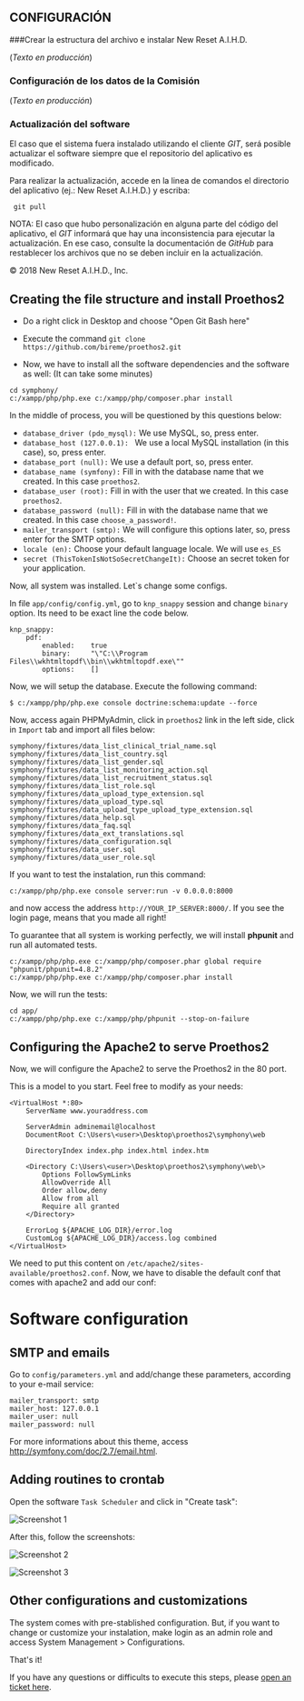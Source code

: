 ## CONFIGURACIÓN

###Crear la estructura del archivo e instalar New Reset A.I.H.D.

(_Texto en producción_\)



### Configuración de los datos de la Comisión

\(_Texto en producción_\)



### Actualización del software

El caso que el sistema fuera instalado utilizando el cliente *GIT*, será posible actualizar el software siempre que el repositorio del aplicativo es modificado.

Para realizar la actualización, accede en la linea de comandos el directorio del aplicativo \(ej.: New Reset A.I.H.D.\) y escriba:

```
 git pull
```

NOTA: El caso que hubo personalización en alguna parte del código del aplicativo, el *GIT* informará que hay una inconsistencia para ejecutar la actualización. En ese caso, consulte la documentación de *GitHub* para restablecer los archivos que no se deben incluir en la actualización.





© 2018 New Reset A.I.H.D., Inc.






















































Creating the file structure and install Proethos2
-------------------------------------------------

- Do a right click in Desktop and choose "Open Git Bash here"
- Execute the command `git clone https://github.com/bireme/proethos2.git`

- Now, we have to install all the software dependencies and the software as well:
(It can take some minutes)

```
cd symphony/
c:/xampp/php/php.exe c:/xampp/php/composer.phar install
```

In the middle of process, you will be questioned by this questions below:

- `database_driver (pdo_mysql):` We use MySQL, so, press enter.
- `database_host (127.0.0.1): ` We use a local MySQL installation (in this case), so, press enter.
- `database_port (null):` We use a default port, so, press enter.
- `database_name (symfony):` Fill in with the database name that we created. In this case `proethos2`.
- `database_user (root):` Fill in with the user that we created. In this case `proethos2`.
- `database_password (null):` Fill in with the database name that we created. In this case `choose_a_password!`.
- `mailer_transport (smtp):` We will configure this options later, so, press enter for the SMTP options.
- `locale (en):` Choose your default language locale. We will use `es_ES`
- `secret (ThisTokenIsNotSoSecretChangeIt):` Choose an secret token for your application.

Now, all system was installed. Let`s change some configs.

In file `app/config/config.yml`, go to `knp_snappy` session and change `binary` option.
Its need to be exact line the code below.
```
knp_snappy:
    pdf:
        enabled:    true
        binary:     "\"C:\\Program Files\\wkhtmltopdf\\bin\\wkhtmltopdf.exe\""
        options:    []
```

Now, we will setup the database. Execute the following command:

```
$ c:/xampp/php/php.exe console doctrine:schema:update --force
```

Now, access again PHPMyAdmin, click in `proethos2` link in the left side, click in `Import` tab and
import all files below:

```
symphony/fixtures/data_list_clinical_trial_name.sql
symphony/fixtures/data_list_country.sql
symphony/fixtures/data_list_gender.sql
symphony/fixtures/data_list_monitoring_action.sql
symphony/fixtures/data_list_recruitment_status.sql
symphony/fixtures/data_list_role.sql
symphony/fixtures/data_upload_type_extension.sql
symphony/fixtures/data_upload_type.sql
symphony/fixtures/data_upload_type_upload_type_extension.sql
symphony/fixtures/data_help.sql
symphony/fixtures/data_faq.sql
symphony/fixtures/data_ext_translations.sql
symphony/fixtures/data_configuration.sql
symphony/fixtures/data_user.sql
symphony/fixtures/data_user_role.sql
```

If you want to test the instalation, run this command:
```
c:/xampp/php/php.exe console server:run -v 0.0.0.0:8000
```

and now access the address `http://YOUR_IP_SERVER:8000/`. If you see the login page, means that you made all right!

To guarantee that all system is working perfectly, we will install __phpunit__ and run
all automated tests.

```
c:/xampp/php/php.exe c:/xampp/php/composer.phar global require "phpunit/phpunit=4.8.2"
c:/xampp/php/php.exe c:/xampp/php/composer.phar install
```

Now, we will run the tests:
```
cd app/
c:/xampp/php/php.exe c:/xampp/php/phpunit --stop-on-failure
```

Configuring the Apache2 to serve Proethos2
------------------------------------------

Now, we will configure the Apache2 to serve the Proethos2 in the 80 port.

This is a model to you start. Feel free to modify as your needs:

```
<VirtualHost *:80>
    ServerName www.youraddress.com

    ServerAdmin adminemail@localhost
    DocumentRoot C:\Users\<user>\Desktop\proethos2\symphony\web

    DirectoryIndex index.php index.html index.htm

    <Directory C:\Users\<user>\Desktop\proethos2\symphony\web\>
        Options FollowSymLinks
        AllowOverride All
        Order allow,deny
        Allow from all
        Require all granted
    </Directory>

    ErrorLog ${APACHE_LOG_DIR}/error.log
    CustomLog ${APACHE_LOG_DIR}/access.log combined
</VirtualHost>
```

We need to put this content on `/etc/apache2/sites-available/proethos2.conf`.
Now, we have to disable the default conf that comes with apache2 and add our conf:


Software configuration
======================

SMTP and emails
---------------

Go to `config/parameters.yml` and add/change these parameters, according to your e-mail service:

```
mailer_transport: smtp
mailer_host: 127.0.0.1
mailer_user: null
mailer_password: null

```

For more informations about this theme, access http://symfony.com/doc/2.7/email.html.

Adding routines to crontab
--------------------------

Open the software `Task Scheduler` and click in "Create task":

![Screenshot 1](attachments/windows-crontab-1.png)

After this, follow the screenshots:

![Screenshot 2](attachments/windows-crontab-2.png)

![Screenshot 3](attachments/windows-crontab-3.png)


Other configurations and customizations
---------------------------------------

The system comes with pre-stablished configuration. But, if you want to change or customize your instalation, make login
as an admin role and access System Management > Configurations.


That's it!

If you have any questions or difficults to execute this steps, please [open an ticket here](https://github.com/bireme/proethos2/issues).
